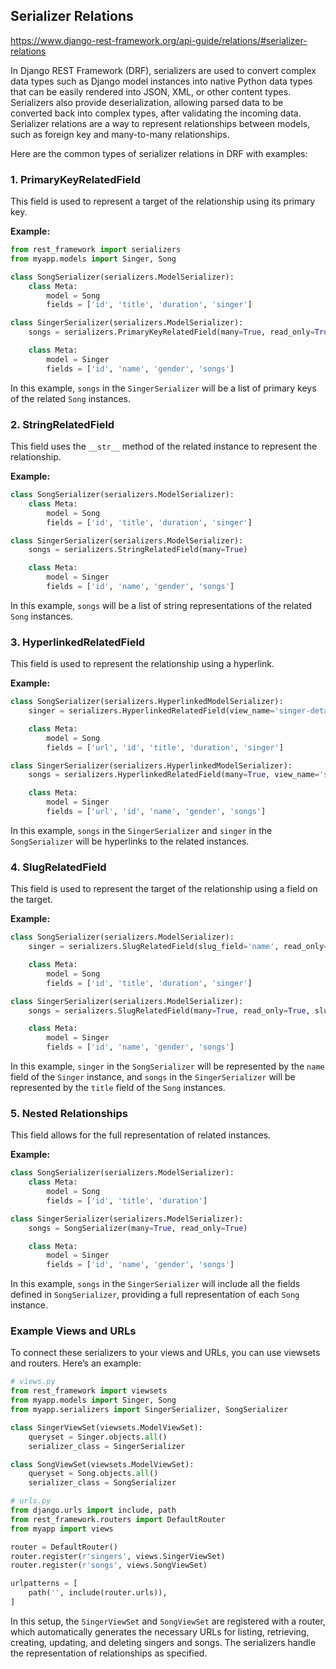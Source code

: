 ## Serializer Relations
https://www.django-rest-framework.org/api-guide/relations/#serializer-relations

In Django REST Framework (DRF), serializers are used to convert complex data types such as Django model instances into native Python data types that can be easily rendered into JSON, XML, or other content types. Serializers also provide deserialization, allowing parsed data to be converted back into complex types, after validating the incoming data. Serializer relations are a way to represent relationships between models, such as foreign key and many-to-many relationships.

Here are the common types of serializer relations in DRF with examples:

### 1. **PrimaryKeyRelatedField**

This field is used to represent a target of the relationship using its primary key.

**Example:**

```python
from rest_framework import serializers
from myapp.models import Singer, Song

class SongSerializer(serializers.ModelSerializer):
    class Meta:
        model = Song
        fields = ['id', 'title', 'duration', 'singer']

class SingerSerializer(serializers.ModelSerializer):
    songs = serializers.PrimaryKeyRelatedField(many=True, read_only=True)

    class Meta:
        model = Singer
        fields = ['id', 'name', 'gender', 'songs']
```

In this example, `songs` in the `SingerSerializer` will be a list of primary keys of the related `Song` instances.

### 2. **StringRelatedField**

This field uses the `__str__` method of the related instance to represent the relationship.

**Example:**

```python
class SongSerializer(serializers.ModelSerializer):
    class Meta:
        model = Song
        fields = ['id', 'title', 'duration', 'singer']

class SingerSerializer(serializers.ModelSerializer):
    songs = serializers.StringRelatedField(many=True)

    class Meta:
        model = Singer
        fields = ['id', 'name', 'gender', 'songs']
```

In this example, `songs` will be a list of string representations of the related `Song` instances.

### 3. **HyperlinkedRelatedField**

This field is used to represent the relationship using a hyperlink.

**Example:**

```python
class SongSerializer(serializers.HyperlinkedModelSerializer):
    singer = serializers.HyperlinkedRelatedField(view_name='singer-detail', read_only=True)

    class Meta:
        model = Song
        fields = ['url', 'id', 'title', 'duration', 'singer']

class SingerSerializer(serializers.HyperlinkedModelSerializer):
    songs = serializers.HyperlinkedRelatedField(many=True, view_name='song-detail', read_only=True)

    class Meta:
        model = Singer
        fields = ['url', 'id', 'name', 'gender', 'songs']
```

In this example, `songs` in the `SingerSerializer` and `singer` in the `SongSerializer` will be hyperlinks to the related instances.

### 4. **SlugRelatedField**

This field is used to represent the target of the relationship using a field on the target.

**Example:**

```python
class SongSerializer(serializers.ModelSerializer):
    singer = serializers.SlugRelatedField(slug_field='name', read_only=True)

    class Meta:
        model = Song
        fields = ['id', 'title', 'duration', 'singer']

class SingerSerializer(serializers.ModelSerializer):
    songs = serializers.SlugRelatedField(many=True, read_only=True, slug_field='title')

    class Meta:
        model = Singer
        fields = ['id', 'name', 'gender', 'songs']
```

In this example, `singer` in the `SongSerializer` will be represented by the `name` field of the `Singer` instance, and `songs` in the `SingerSerializer` will be represented by the `title` field of the `Song` instances.

### 5. **Nested Relationships**

This field allows for the full representation of related instances.

**Example:**

```python
class SongSerializer(serializers.ModelSerializer):
    class Meta:
        model = Song
        fields = ['id', 'title', 'duration']

class SingerSerializer(serializers.ModelSerializer):
    songs = SongSerializer(many=True, read_only=True)

    class Meta:
        model = Singer
        fields = ['id', 'name', 'gender', 'songs']
```

In this example, `songs` in the `SingerSerializer` will include all the fields defined in `SongSerializer`, providing a full representation of each `Song` instance.

### Example Views and URLs

To connect these serializers to your views and URLs, you can use viewsets and routers. Here’s an example:

```python
# views.py
from rest_framework import viewsets
from myapp.models import Singer, Song
from myapp.serializers import SingerSerializer, SongSerializer

class SingerViewSet(viewsets.ModelViewSet):
    queryset = Singer.objects.all()
    serializer_class = SingerSerializer

class SongViewSet(viewsets.ModelViewSet):
    queryset = Song.objects.all()
    serializer_class = SongSerializer
```

```python
# urls.py
from django.urls import include, path
from rest_framework.routers import DefaultRouter
from myapp import views

router = DefaultRouter()
router.register(r'singers', views.SingerViewSet)
router.register(r'songs', views.SongViewSet)

urlpatterns = [
    path('', include(router.urls)),
]
```

In this setup, the `SingerViewSet` and `SongViewSet` are registered with a router, which automatically generates the necessary URLs for listing, retrieving, creating, updating, and deleting singers and songs. The serializers handle the representation of relationships as specified.